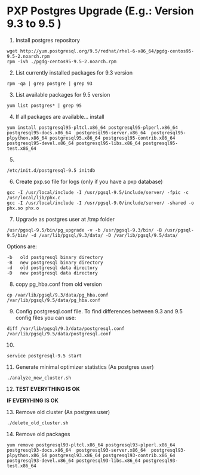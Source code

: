 PXP Postgres Upgrade (E.g.: Version 9.3 to 9.5 )
==============================================

1. Install postgres repository

  ```
  wget http://yum.postgresql.org/9.5/redhat/rhel-6-x86_64/pgdg-centos95-9.5-2.noarch.rpm
  rpm -ivh ./pgdg-centos95-9.5-2.noarch.rpm
  ```

2. List currently installed packages for 9.3 version

```
rpm -qa | grep postgre | grep 93
```

3. List available packages for 9.5 version

```
yum list postgres* | grep 95
```

4.  If all packages are available... install

```
yum install postgresql95-pltcl.x86_64 postgresql95-plperl.x86_64 postgresql95-docs.x86_64  postgresql95-server.x86_64  postgresql95-plpython.x86_64 postgresql95.x86_64 postgresql95-contrib.x86_64 postgresql95-devel.x86_64 postgresql95-libs.x86_64 postgresql95-test.x86_64
```
5.

```
/etc/init.d/postgresql-9.5 initdb
```

6. Create pxp.so file for logs (only if you have a pxp database)

```
gcc -I /usr/local/include -I /usr/pgsql-9.5/include/server/ -fpic -c /usr/local/lib/phx.c
gcc -I /usr/local/include -I /usr/pgsql-9.0/include/server/ -shared -o phx.so phx.o
```

7. Upgrade as postgres user at /tmp folder

```
/usr/pgsql-9.5/bin/pg_upgrade -v -b /usr/pgsql-9.3/bin/ -B /usr/pgsql-9.5/bin/ -d /var/lib/pgsql/9.3/data/ -D /var/lib/pgsql/9.5/data/
```
Options are:

```
-b   old postgresql binary directory
-B   new postgresql binary directory
-d   old postgresql data directory
-D   new postgresql data directory
```

8. copy pg_hba.conf from old version

```
cp /var/lib/pgsql/9.3/data/pg_hba.conf /var/lib/pgsql/9.5/data/pg_hba.conf
```
9. Config postgresql.conf file. To find differences between 9.3 and 9.5 config files you can use:

```
diff /var/lib/pgsql/9.3/data/postgresql.conf /var/lib/pgsql/9.5/data/postgresql.conf
```

10.

```
service postgresql-9.5 start
```

11. Generate minimal optimizer statistics (As postgres user)

```
./analyze_new_cluster.sh
```

12. **TEST EVERYTHING IS OK**

**IF EVERYHING IS OK**

13. Remove old cluster (As postgres user)

```
./delete_old_cluster.sh
```

14. Remove old packages

```
yum remove postgresql93-pltcl.x86_64 postgresql93-plperl.x86_64 postgresql93-docs.x86_64  postgresql93-server.x86_64  postgresql93-plpython.x86_64 postgresql93.x86_64 postgresql93-contrib.x86_64 postgresql93-devel.x86_64 postgresql93-libs.x86_64 postgresql93-test.x86_64
```
